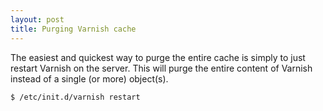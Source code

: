 ```yaml
---
layout: post
title: Purging Varnish cache
---
```


The easiest and quickest way to purge the entire cache is simply to just restart Varnish on the server. This will purge the entire content of Varnish instead of a single (or more) object(s).

```
$ /etc/init.d/varnish restart
```
